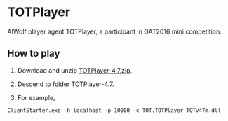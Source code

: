 # TOTPlayer
AIWolf player agent TOTPlayer, a participant in GAT2016 mini competition.

## How to play

1. Download and unzip [TOTPlayer-4.7.zip](https://github.com/AIWolfSharp/TOTPlayer/releases/download/v4.7/TOTPlayer-4.7.zip).

1. Descend to folder TOTPlayer-4.7.

1. For example,

```
ClientStarter.exe -h localhost -p 10000 -c TOT.TOTPlayer TOTv47m.dll
```
